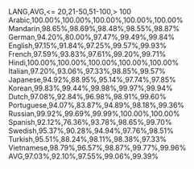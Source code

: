 LANG,AVG,<= 20,21-50,51-100,> 100
Arabic,100.00%,100.00%,100.00%,100.00%,100.00%
Mandarin,98.65%,98.69%,98.48%,98.55%,98.87%
German,94.20%,80.00%,97.47%,99.49%,99.84%
English,97.15%,91.84%,97.25%,99.57%,99.93%
French,97.59%,93.83%,97.61%,99.20%,99.71%
Hindi,100.00%,100.00%,100.00%,100.00%,100.00%
Italian,97.20%,93.06%,97.33%,98.85%,99.57%
Japanese,94.92%,88.95%,95.14%,97.74%,97.85%
Korean,99.83%,99.44%,99.98%,99.97%,99.94%
Dutch,97.08%,92.84%,96.98%,98.91%,99.60%
Portuguese,94.07%,83.87%,94.89%,98.18%,99.36%
Russian,99.92%,99.69%,99.99%,100.00%,100.00%
Spanish,92.12%,76.36%,93.78%,98.65%,99.70%
Swedish,95.37%,90.28%,94.94%,97.76%,98.51%
Turkish,95.51%,88.24%,98.11%,98.38%,97.33%
Vietnamese,98.79%,96.57%,98.87%,99.77%,99.96%
AVG,97.03%,92.10%,97.55%,99.06%,99.39%
